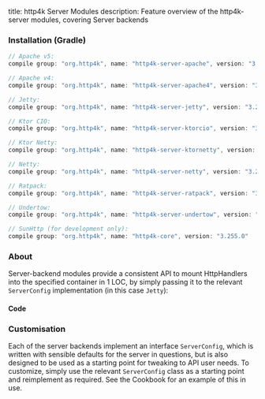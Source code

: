 title: http4k Server Modules
description: Feature overview of the http4k-server modules, covering Server backends

### Installation (Gradle)

```groovy
// Apache v5: 
compile group: "org.http4k", name: "http4k-server-apache", version: "3.255.0"

// Apache v4: 
compile group: "org.http4k", name: "http4k-server-apache4", version: "3.255.0"

// Jetty: 
compile group: "org.http4k", name: "http4k-server-jetty", version: "3.255.0"

// Ktor CIO: 
compile group: "org.http4k", name: "http4k-server-ktorcio", version: "3.255.0"

// Ktor Netty: 
compile group: "org.http4k", name: "http4k-server-ktornetty", version: "3.255.0"

// Netty: 
compile group: "org.http4k", name: "http4k-server-netty", version: "3.255.0"

// Ratpack: 
compile group: "org.http4k", name: "http4k-server-ratpack", version: "3.255.0"

// Undertow: 
compile group: "org.http4k", name: "http4k-server-undertow", version: "3.255.0"

// SunHttp (for development only): 
compile group: "org.http4k", name: "http4k-core", version: "3.255.0"
```

### About
Server-backend modules provide a consistent API to mount HttpHandlers into the specified container in 1 LOC, by 
simply passing it to the relevant `ServerConfig` implementation (in this case `Jetty`):

#### Code [<img class="octocat"/>](https://github.com/http4k/http4k/blob/master/src/docs/guide/modules/servers/example_http.kt)

<script src="https://gist-it.appspot.com/https://github.com/http4k/http4k/blob/master/src/docs/guide/modules/servers/example_http.kt"></script>

### Customisation
Each of the server backends implement an interface `ServerConfig`, which is written with sensible defaults for the server in questions, 
but is also designed to be used as a starting point for tweaking to API user needs. To customize, simply use the relevant `ServerConfig` 
class as a starting point and reimplement as required. See the Cookbook for an example of this in use.
